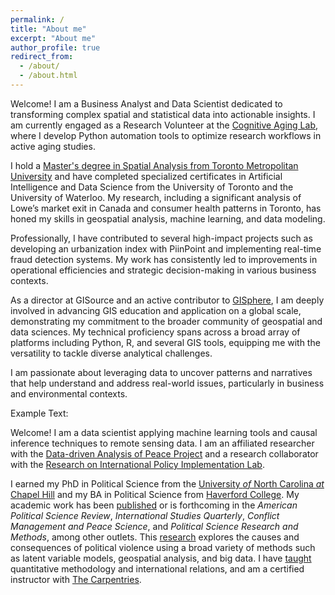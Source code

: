 ```yaml
---
permalink: /
title: "About me"
excerpt: "About me"
author_profile: true
redirect_from: 
  - /about/
  - /about.html
---
```



Welcome! I am a Business Analyst and Data Scientist dedicated to transforming complex spatial and statistical data into actionable insights. I am currently engaged as a Research Volunteer at the [Cognitive Aging Lab](https://psychlabs.torontomu.ca/cal/), where I develop Python automation tools to optimize research workflows in active aging studies.

I hold a [Master's degree in Spatial Analysis from Toronto Metropolitan University](https://www.torontomu.ca/spatial-analysis/about/) and have completed specialized certificates in Artificial Intelligence and Data Science from the University of Toronto and the University of Waterloo. My research, including a significant analysis of Lowe’s market exit in Canada and consumer health patterns in Toronto, has honed my skills in geospatial analysis, machine learning, and data modeling.

Professionally, I have contributed to several high-impact projects such as developing an urbanization index with PiinPoint and implementing real-time fraud detection systems. My work has consistently led to improvements in operational efficiencies and strategic decision-making in various business contexts.

As a director at GISource and an active contributor to [GISphere](https://gisphere.info/), I am deeply involved in advancing GIS education and application on a global scale, demonstrating my commitment to the broader community of geospatial and data sciences. My technical proficiency spans across a broad array of platforms including Python, R, and several GIS tools, equipping me with the versatility to tackle diverse analytical challenges.

I am passionate about leveraging data to uncover patterns and narratives that help understand and address real-world issues, particularly in business and environmental contexts.




Example Text:

Welcome! I am a data scientist applying machine learning tools and causal
inference techniques to remote sensing data. I am an affiliated
researcher with the [Data-driven Analysis of Peace Project](https://dapp-lab.org)
and a research collaborator with the 
[Research on International Policy Implementation Lab](https://bridgingthegapproject.org/ripil).

I earned my PhD in Political Science from the
[University *of* North Carolina *at* Chapel Hill](https://www.unc.edu) and my
BA in Political Science from [Haverford College](https://www.haverford.edu).
My academic work has been [published](publications) or is forthcoming in the
*American Political Science Review*, *International Studies Quarterly*,
*Conflict Management and Peace Science*, and
*Political Science Research and Methods*, among other outlets. This
[research](research) explores the causes and consequences of political violence
using a broad variety of methods such as latent variable models, geospatial
analysis, and big data. I have [taught](teaching) quantitative methodology and
international relations, and am a certified instructor with
[The Carpentries](https://carpentries.org).